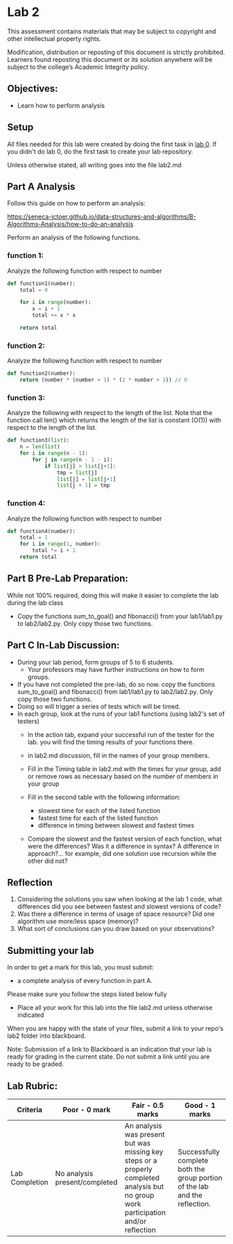 # Lab 2

This assessment contains materials that may be subject to copyright and other intellectual property rights. 

Modification, distribution or reposting of this document is strictly prohibited. Learners found reposting this document or its solution anywhere will be subject to the college’s Academic Integrity policy.

## Objectives:

-   Learn how to perform analysis

## Setup


All files needed for this lab were created by doing the first task in [lab 0](lab-00.md).  If you didn't do lab 0, do the first task to create your lab repository.

Unless otherwise stated, all writing goes into the file lab2.md

## Part A Analysis


Follow this guide on how to perform an analysis:

https://seneca-ictoer.github.io/data-structures-and-algorithms/B-Algorithms-Analysis/how-to-do-an-analysis

Perform an analysis of the following functions.  

### function 1:

Analyze the following function with respect to number

```python
def function1(number):
	total = 0

	for i in range(number):
		x = i + 1
		total += x * x

	return total
```

### function 2:

Analyze the following function with respect to number

```python
def function2(number):
	return (number * (number + 1) * (2 * number + 1)) // 6
```

### function 3:

Analyze the following with respect to the length of the list.  Note that the function call len() which returns the length of the list is constant (O(1)) with respect to the length of the list.
```python
def function3(list):
	n = len(list)
	for i in range(n - 1):
		for j in range(n - 1 - i):
			if list[j] > list[j+1]:
				tmp = list[j]
				list[j] = list[j+1]
				list[j + 1] = tmp
```
### function 4:

Analyze the following function with respect to number

```python
def function4(number):
	total = 1
	for i in range(1, number):
		total *= i + 1
	return total
```

## Part B Pre-Lab Preparation:

While not 100% required, doing this will make it easier to complete the lab during the lab class

-   Copy the functions sum_to_goal() and fibonacci() from your lab1/lab1.py to lab2/lab2.py.  Only copy those two functions.

## Part C In-Lab Discussion:

-   During your lab period, form groups of 5 to 6 students.
    -   Your professors may have further instructions on how to form groups.
-   If you have not completed the pre-lab, do so now. copy the functions sum_to_goal() and fibonacci() from lab1/lab1.py to lab2/lab2.py.  Only copy those two functions.
-   Doing so will trigger a series of tests which will be timed.
-   In each group, look at the runs of your lab1 functions (using lab2's set of testers)
    -   In the action tab, expand your successful run of the tester for the lab. you will find the timing results of your functions there.
    -   in lab2.md discussion, fill in the names of your group members.
    -   Fill in the Timing table in lab2.md with the times for your group, add or remove rows as necessary based on the number of members in your group

    -   Fill in the second table with the following information:

        -   slowest time for each of the listed function
        -   fastest time for each of the listed function
        -   difference in timing between slowest and fastest times

    -   Compare the slowest and the fastest version of each function, what were the differences? Was it a difference in syntax? A difference in approach?... for example, did one solution use recursion while the other did not?

## Reflection

1. Considering the solutions you saw when looking at the lab 1 code, what differences did you see between fastest and slowest versions of code?
2. Was there a difference in terms of usage of space resource?  Did one algorithm use more/less space (memory)?  
3. What sort of conclusions can you draw based on your observations?

## Submitting your lab

In order to get a mark for this lab, you must submit:

-   a complete analysis of every function in part A.

Please make sure you follow the steps listed below fully

- Place all your work for this lab into the file lab2.md unless otherwise indicated


When you are happy with the state of your files, submit a link to your repo's lab2 folder into blackboard.  

Note: Submission of a link to Blackboard is an indication that your lab is ready for grading in the current state.  Do not submit a link until you are ready to be graded.


## Lab Rubric:

| Criteria       | Poor - 0 mark     | Fair - 0.5 marks                                                                                                                     | Good - 1 marks                                                              |
| -------------- | ----------------- | ------------------------------------------------------------------------------------------------------------------------------------ | --------------------------------------------------------------------------- |
| Lab Completion | No analysis present/completed | An analysis was present but was missing key steps or a properly completed analysis but no group work participation and/or reflection | Successfully complete both the group portion of the lab and the reflection. |
